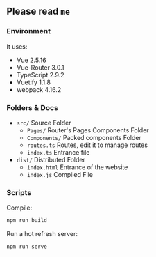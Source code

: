 ## Please read `me`

### Environment

It uses:
 - Vue 2.5.16
 - Vue-Router 3.0.1
 - TypeScript 2.9.2
 - Vuetify 1.1.8
 - webpack 4.16.2

### Folders & Docs

 - `src/` Source Folder
   - `Pages/` Router's Pages Components Folder
   - `Components/` Packed components Folder
   - `routes.ts` Routes, edit it to manage routes
   - `index.ts` Entrance file
 - `dist/` Distributed Folder
   - `index.html` Entrance of the website
   - `index.js` Compiled File

### Scripts

Compile:
```bash
npm run build
```

Run a hot refresh server:
```bash
npm run serve
```
